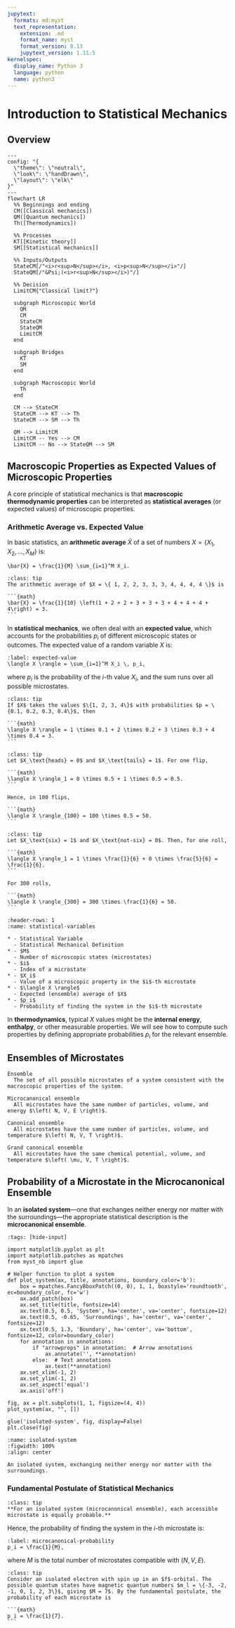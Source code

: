 ```yaml
---
jupytext:
  formats: md:myst
  text_representation:
    extension: .md
    format_name: myst
    format_version: 0.13
    jupytext_version: 1.11.5
kernelspec:
  display_name: Python 3
  language: python
  name: python3
---
```


# Introduction to Statistical Mechanics

## Overview

```{mermaid}
---
config: "{
  \"theme\": \"neutral\",
  \"look\": \"handDrawn\",
  \"layout\": \"elk\"
}"
---
flowchart LR
  %% Beginnings and ending
  CM([Classical mechanics])
  QM([Quantum mechanics])
  Th([Thermodynamics])

  %% Processes
  KT[[Kinetic theory]]
  SM[[Statistical mechanics]]

  %% Inputs/Outputs
  StateCM[/"<i>r<sup>N</sup></i>, <i>p<sup>N</sup></i>"/]
  StateQM[/"&Psi;(<i>r<sup>N</sup></i>)"/]
  
  %% Decision
  LimitCM{"Classical limit?"}

  subgraph Microscopic World
    QM
    CM
    StateCM
    StateQM
    LimitCM
  end
  
  subgraph Bridges
    KT
    SM
  end
  
  subgraph Macroscopic World
    Th
  end
  
  CM --> StateCM
  StateCM --> KT --> Th
  StateCM --> SM --> Th
  
  QM --> LimitCM
  LimitCM -- Yes --> CM
  LimitCM -- No --> StateQM --> SM
```

## Macroscopic Properties as Expected Values of Microscopic Properties

A core principle of statistical mechanics is that **macroscopic thermodynamic properties** can be interpreted as **statistical averages** (or expected values) of microscopic properties.

### Arithmetic Average vs. Expected Value

In basic statistics, an **arithmetic average** $\bar{X}$ of a set of numbers $X = \{ X_1, X_2, \ldots, X_M \}$ is:

```{math}
\bar{X} = \frac{1}{M} \sum_{i=1}^M X_i.
```

````{admonition} Example of an Arithmetic Average
:class: tip
The arithmetic average of $X = \{ 1, 2, 2, 3, 3, 3, 4, 4, 4, 4 \}$ is

```{math}
\bar{X} = \frac{1}{10} \left(1 + 2 + 2 + 3 + 3 + 3 + 4 + 4 + 4 + 4\right) = 3.
```
````

In **statistical mechanics**, we often deal with an **expected value**, which accounts for the probabilities $p_i$ of different microscopic states or outcomes. The expected value of a random variable $X$ is:

```{math}
:label: expected-value
\langle X \rangle = \sum_{i=1}^M X_i \, p_i,
```

where $p_i$ is the probability of the $i$-th value $X_i$, and the sum runs over all possible microstates.

````{admonition} Example of an Expected Value
:class: tip
If $X$ takes the values $\{1, 2, 3, 4\}$ with probabilities $p = \{0.1, 0.2, 0.3, 0.4\}$, then

```{math}
\langle X \rangle = 1 \times 0.1 + 2 \times 0.2 + 3 \times 0.3 + 4 \times 0.4 = 3.
```
````

````{admonition} Expected Value of the Number of Tails in 100 Fair Coin Flips
:class: tip
Let $X_\text{heads} = 0$ and $X_\text{tails} = 1$. For one flip,

```{math}
\langle X \rangle_1 = 0 \times 0.5 + 1 \times 0.5 = 0.5.
```

Hence, in 100 flips,

```{math}
\langle X \rangle_{100} = 100 \times 0.5 = 50.
```
````

````{admonition} Expected Value of the Number of Sixes in 300 Fair Die Rolls
:class: tip
Let $X_\text{six} = 1$ and $X_\text{not-six} = 0$. Then, for one roll,

```{math}
\langle X \rangle_1 = 1 \times \frac{1}{6} + 0 \times \frac{5}{6} = \frac{1}{6}.
```

For 300 rolls,

```{math}
\langle X \rangle_{300} = 300 \times \frac{1}{6} = 50.
```
````

```{list-table} Statistical Variables and Their Definitions
:header-rows: 1
:name: statistical-variables

* - Statistical Variable
  - Statistical Mechanical Definition
* - $M$
  - Number of microscopic states (microstates)
* - $i$
  - Index of a microstate
* - $X_i$
  - Value of a microscopic property in the $i$-th microstate
* - $\langle X \rangle$
  - Expected (ensemble) average of $X$
* - $p_i$
  - Probability of finding the system in the $i$-th microstate
```

In **thermodynamics**, typical $X$ values might be the **internal energy**, **enthalpy**, or other measurable properties. We will see how to compute such properties by defining appropriate probabilities $p_i$ for the relevant ensemble.

## Ensembles of Microstates

```{glossary}
Ensemble
  The set of all possible microstates of a system consistent with the macroscopic properties of the system.

Microcanonical ensemble
  All microstates have the same number of particles, volume, and energy $\left( N, V, E \right)$.

Canonical ensemble
  All microstates have the same number of particles, volume, and temperature $\left( N, V, T \right)$.

Grand canonical ensemble
  All microstates have the same chemical potential, volume, and temperature $\left( \mu, V, T \right)$.
```

## Probability of a Microstate in the Microcanonical Ensemble

In an **isolated system**—one that exchanges neither energy nor matter with the surroundings—the appropriate statistical description is the **microcanonical ensemble**.

```{code-cell} ipython3
:tags: [hide-input]

import matplotlib.pyplot as plt
import matplotlib.patches as mpatches
from myst_nb import glue

# Helper function to plot a system
def plot_system(ax, title, annotations, boundary_color='b'):
    box = mpatches.FancyBboxPatch((0, 0), 1, 1, boxstyle='roundtooth', ec=boundary_color, fc='w')
    ax.add_patch(box)
    ax.set_title(title, fontsize=14)
    ax.text(0.5, 0.5, 'System', ha='center', va='center', fontsize=12)
    ax.text(0.5, -0.65, 'Surroundings', ha='center', va='center', fontsize=12)
    ax.text(0.5, 1.3, 'Boundary', ha='center', va='bottom', fontsize=12, color=boundary_color)
    for annotation in annotations:
        if "arrowprops" in annotation:  # Arrow annotations
            ax.annotate('', **annotation)
        else:  # Text annotations
            ax.text(**annotation)
    ax.set_xlim(-1, 2)
    ax.set_ylim(-1, 2)
    ax.set_aspect('equal')
    ax.axis('off')

fig, ax = plt.subplots(1, 1, figsize=(4, 4))
plot_system(ax, "", [])

glue('isolated-system', fig, display=False)
plt.close(fig)
```

```{glue:figure} isolated-system
:name: isolated-system
:figwidth: 100%
:align: center

An isolated system, exchanging neither energy nor matter with the surroundings.
```

### Fundamental Postulate of Statistical Mechanics

```{admonition} Fundamental Postulate
:class: tip
**For an isolated system (microcanonical ensemble), each accessible microstate is equally probable.**
```

Hence, the probability of finding the system in the $i$-th microstate is:

```{math}
:label: microcanonical-probability
p_i = \frac{1}{M},
```

where $M$ is the total number of microstates compatible with $\left( N, V, E \right)$.

````{admonition} Isolated Spin-Up Electron in an f Orbital
:class: tip
Consider an isolated electron with spin up in an $f$-orbital. The possible quantum states have magnetic quantum numbers $m_l = \{-3, -2, -1, 0, 1, 2, 3\}$, giving $M = 7$. By the fundamental postulate, the probability of each microstate is

```{math}
p_i = \frac{1}{7}.
```
````
